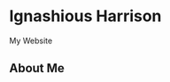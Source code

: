 <!--DOCTYPE html-->
<html>
<body>
<h1>Ignashious Harrison </h1>
<p>My Website</p>
</body>
<h2> About Me </h1>
</html>

